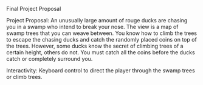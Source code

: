 Final Project Proposal

Project Proposal:
An unusually large amount of rouge ducks are chasing you in a swamp who intend to break your
nose. The view is a map of swamp trees that you can weave between. You know how to climb the trees to escape the chasing ducks and catch the randomly placed coins on top of the trees. However, some ducks know the secret of climbing trees of a certain height, others do not. You must catch all the coins before the ducks catch or completely surround you.

Interactivity: Keyboard control to direct the player through the swamp trees or climb trees.